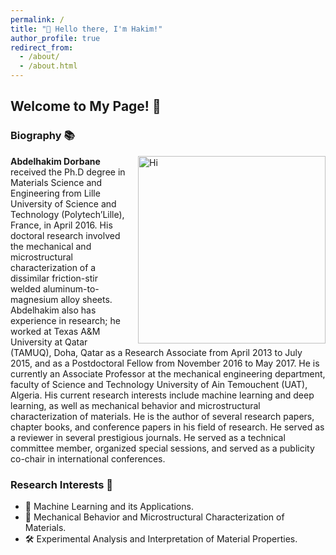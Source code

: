 ```yaml
---
permalink: /
title: "👋 Hello there, I'm Hakim!"
author_profile: true
redirect_from: 
  - /about/
  - /about.html
---
```


## Welcome to My Page! 🚀

### Biography 📚

<div style="float: right; margin-left: 20px;">
  <img src="https://adorbane.github.io/images/biography.jpg" alt="Hi" width="300">
</div>

**Abdelhakim Dorbane** received the Ph.D degree in Materials Science and Engineering from Lille University of Science and Technology (Polytech’Lille), France, in April 2016. His doctoral research involved the mechanical and microstructural characterization of a dissimilar friction-stir welded aluminum-to-magnesium alloy sheets. Abdelhakim also has experience in research; he worked at Texas A&M University at Qatar (TAMUQ), Doha, Qatar as a Research Associate from April 2013 to July 2015, and as a Postdoctoral Fellow from November 2016 to May 2017. He is currently an Associate Professor at the mechanical engineering department, faculty of Science and Technology University of Ain Temouchent (UAT), Algeria. His current research interests include machine learning and deep learning, as well as mechanical behavior and microstructural characterization of materials. He is the author of several research papers, chapter books, and conference papers in his field of research. He served as a reviewer in several prestigious journals. He served as a technical committee member, organized special sessions, and served as a publicity co-chair in international conferences.

### Research Interests 🧠

- 🤖 Machine Learning and its Applications.
- 🔬 Mechanical Behavior and Microstructural Characterization of Materials.
- 🛠️ Experimental Analysis and Interpretation of Material Properties.

